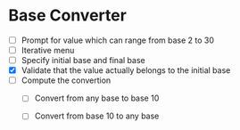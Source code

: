 # Base Converter

- [ ] Prompt for value which can range from base 2 to 30 
- [ ] Iterative menu
- [ ] Specify initial base and final base
- [x] Validate that the value actually belongs to the initial base
- [ ] Compute the convertion
	- [ ] Convert from any base to base 10
	- [ ] Convert from base 10 to any base


